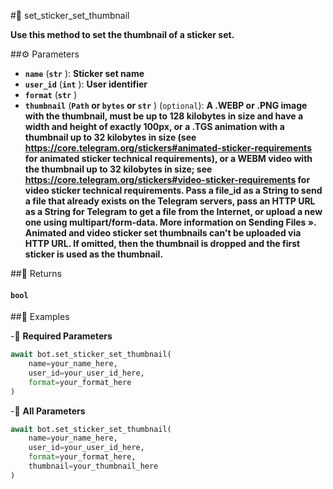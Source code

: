 #🔧 set_sticker_set_thumbnail

**Use this method to set the thumbnail of a sticker set.**

##⚙️ Parameters

- **`name`** (**`str`** ): **Sticker set name**
- **`user_id`** (**`int`** ): **User identifier**
- **`format`** (**`str`** )
- **`thumbnail`** (**`Path` or `bytes` or `str`** ) (`optional`): **A .WEBP or .PNG image with the thumbnail, must be up to 128 kilobytes in size and have a width and height of exactly 100px, or a .TGS animation
with a thumbnail up to 32 kilobytes in size (see https://core.telegram.org/stickers#animated-sticker-requirements for animated sticker technical requirements),
or a WEBM video with the thumbnail up to 32 kilobytes in size; see https://core.telegram.org/stickers#video-sticker-requirements for video sticker technical
requirements. Pass a file_id as a String to send a file that already exists on the Telegram servers, pass an HTTP URL as a String for Telegram to get a file from
the Internet, or upload a new one using multipart/form-data. More information on Sending Files ». Animated and video sticker set thumbnails can't be uploaded via
HTTP URL. If omitted, then the thumbnail is dropped and the first sticker is used as the thumbnail.**

##📲 Returns

#### `bool`

##📀 Examples

-🪫 **Required Parameters**

```python
await bot.set_sticker_set_thumbnail(
    name=your_name_here,
    user_id=your_user_id_here,
    format=your_format_here
)
```

-🔋 **All Parameters**

```python
await bot.set_sticker_set_thumbnail(
    name=your_name_here,
    user_id=your_user_id_here,
    format=your_format_here,
    thumbnail=your_thumbnail_here
)
```
